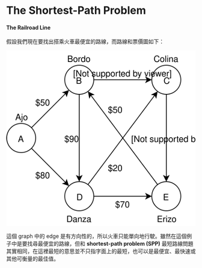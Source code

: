 # The Shortest-Path Problem

#### The Railroad Line

假設我們現在要找出搭乘火車最便宜的路線，而路線和票價圖如下：

![](../../.gitbook/assets/city_rails_example%20%281%29.svg)

這個 graph 中的 edge 是有方向性的，所以火車只能單向地行駛。雖然在這個例子中是要找尋最便宜的路線，但和 **shortest-path problem \(SPP\)** 最短路線問題其實相同，在這裡最短的意思並不只指字面上的最短，也可以是最便宜、最快速或其他可衡量的最佳值。

